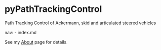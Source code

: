 # pyPathTrackingControl
Path Tracking Control of Ackermann, skid and articulated steered vehicles

nav:
    - index.md

See my [About](pathcontrol/README.md) page for details. 
